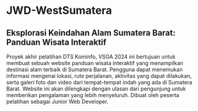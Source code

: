 # JWD-WestSumatera

<h2>Eksplorasi Keindahan Alam Sumatera Barat: Panduan Wisata Interaktif</h2>
Proyek akhir pelatihan DTS Kominfo, VSGA 2024 ini bertujuan untuk membuat sebuah website panduan wisata interaktif yang menampilkan destinasi alam terbaik di Sumatera Barat. Pengguna dapat menemukan informasi mengenai lokasi, rute perjalanan, aktivitas yang dapat dilakukan, serta galeri foto dan video dari tempat-tempat indah yang ada di Sumatera Barat. Website ini akan dilengkapi dengan ulasan dari pengunjung untuk memberikan pengalaman yang lebih menyeluruh. Dibuat oleh peserta pelatihan sebagai Junior Web Developer.
